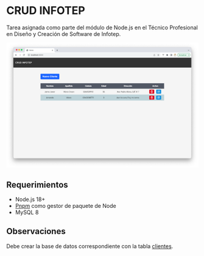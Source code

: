 # CRUD INFOTEP
Tarea asignada como parte del módulo de Node.js en el Técnico Profesional en Diseño y Creación de Software de Infotep.

![screenshot](screenshot.png)

## Requerimientos
- Node.js 18+
- [Pnpm](https://pnpm.io/es/) como gestor de paquete de Node
- MySQL 8

## Observaciones
Debe crear la base de datos correspondiente con la tabla [clientes](./src/database/queries.sql).